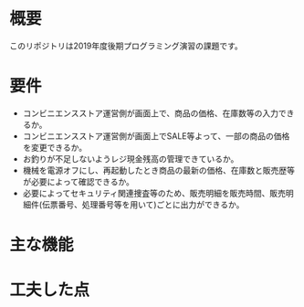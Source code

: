# 概要
このリポジトリは2019年度後期プログラミング演習の課題です。  

# 要件
-  コンビニエンスストア運営側が画面上で、商品の価格、在庫数等の入力できるか。 
-  コンビニエンスストア運営側が画面上でSALE等よって、一部の商品の価格を変更できるか。 
-  お釣りが不足しないようレジ現金残高の管理できているか。 
-  機械を電源オフにし、再起動したとき商品の最新の価格、在庫数と販売歴等が必要によって確認できるか。 
-  必要によってセキュリティ関連捜査等のため、販売明細を販売時間、販売明細件(伝票番号、処理番号等を用いて)ごとに出力ができるか。 

# 主な機能

# 工夫した点


